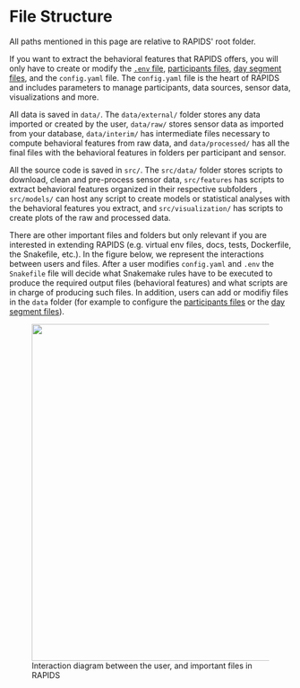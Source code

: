 # File Structure

All paths mentioned in this page are relative to RAPIDS' root folder.

If you want to extract the behavioral features that RAPIDS offers, you will only have to create or modify the [`.env` file](https://www.rapids.science/setup/configuration/#database-credentials), [participants files](https://www.rapids.science/setup/configuration/#participant-files), [day segment files](https://www.rapids.science/setup/configuration/#day-segments), and the `config.yaml` file. The `config.yaml` file is the heart of RAPIDS and includes parameters to manage participants, data sources, sensor data, visualizations and more.


All data is saved in `data/`. The `data/external/` folder stores any data imported or created by the user, `data/raw/` stores sensor data as imported from your database, `data/interim/` has intermediate files necessary to compute behavioral features from raw data, and `data/processed/` has all the final files with the behavioral features in folders per participant and sensor.

All the source code is saved in `src/`. The `src/data/` folder stores scripts to download, clean and pre-process sensor data, `src/features` has scripts to extract behavioral features organized in their respective subfolders , `src/models/` can host any script to create models or statistical analyses with the behavioral features you extract, and `src/visualization/` has scripts to create plots of the raw and processed data.

There are other important files and folders but only relevant if you are interested in extending RAPIDS (e.g. virtual env files, docs, tests, Dockerfile, the Snakefile, etc.). In the figure below, we represent the interactions between users and files. After a user modifies `config.yaml` and `.env` the `Snakefile` file will decide what Snakemake rules have to be executed to produce the required output files (behavioral features) and what scripts are in charge of producing such files. In addition, users can add or modifiy files in the `data` folder (for example to configure the [participants files](https://www.rapids.science/setup/configuration/#participant-files) or the [day segment files](https://www.rapids.science/setup/configuration/#day-segments)).

<figure>
  <img src="/img/files.png" width="600" />
  <figcaption>Interaction diagram between the user, and important files in RAPIDS</figcaption>
</figure>


